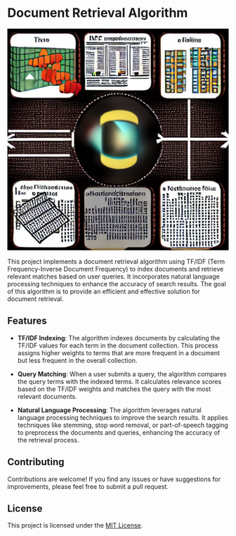 # Document Retrieval Algorithm

![Document Retrieval Algorithm](document_ret.png)

This project implements a document retrieval algorithm using TF/IDF (Term Frequency-Inverse Document Frequency) to index documents and retrieve relevant matches based on user queries. It incorporates natural language processing techniques to enhance the accuracy of search results. The goal of this algorithm is to provide an efficient and effective solution for document retrieval.

## Features

- **TF/IDF Indexing**: The algorithm indexes documents by calculating the TF/IDF values for each term in the document collection. This process assigns higher weights to terms that are more frequent in a document but less frequent in the overall collection.

- **Query Matching**: When a user submits a query, the algorithm compares the query terms with the indexed terms. It calculates relevance scores based on the TF/IDF weights and matches the query with the most relevant documents.

- **Natural Language Processing**: The algorithm leverages natural language processing techniques to improve the search results. It applies techniques like stemming, stop word removal, or part-of-speech tagging to preprocess the documents and queries, enhancing the accuracy of the retrieval process.

## Contributing

Contributions are welcome! If you find any issues or have suggestions for improvements, please feel free to submit a pull request.

## License

This project is licensed under the [MIT License](LICENSE).
